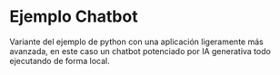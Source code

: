 # Ejemplo Chatbot

Variante del ejemplo de python con una aplicación ligeramente más avanzada, en este caso un chatbot potenciado por IA generativa todo ejecutando de forma local.
